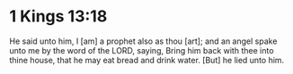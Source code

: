 # 1 Kings 13:18

He said unto him, I [am] a prophet also as thou [art]; and an angel spake unto me by the word of the LORD, saying, Bring him back with thee into thine house, that he may eat bread and drink water. [But] he lied unto him.